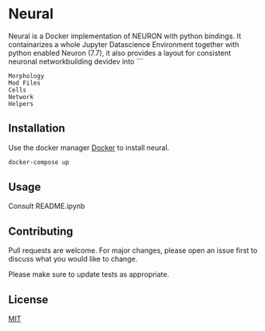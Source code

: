 # Neural

Neural is a Docker implementation of NEURON with python bindings. It containarizes a whole Jupyter Datascience Environment together with python enabled Neuron (7.7), it also provides a layout for consistent neuronal networkbuilding devidev into ```

```
Morphology
Mod Files
Cells
Network
Helpers
```


## Installation

Use the docker manager [Docker](https://pip.pypa.io/en/stable/) to install neural.

```bash
docker-compose up
```

## Usage

Consult README.ipynb

## Contributing
Pull requests are welcome. For major changes, please open an issue first to discuss what you would like to change.

Please make sure to update tests as appropriate.

## License
[MIT](https://choosealicense.com/licenses/mit/)